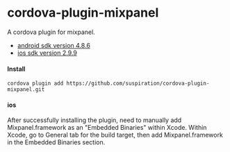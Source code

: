 # cordova-plugin-mixpanel
A cordova plugin for mixpanel.

- [android sdk version 4.8.6](https://github.com/mixpanel/mixpanel-android/releases/tag/v4.8.6)
- [ios sdk version 2.9.9](https://github.com/mixpanel/mixpanel-iphone/releases/tag/v2.9.9)

#### Install

```
cordova plugin add https://github.com/suspiration/cordova-plugin-mixpanel.git
```

#### ios
After successfully installing the plugin, need to manually add Mixpanel.framework as an "Embedded Binaries" within Xcode.  Within Xcode, go to General tab for the build target, then add Mixpanel.framework in the Embedded Binaries section.